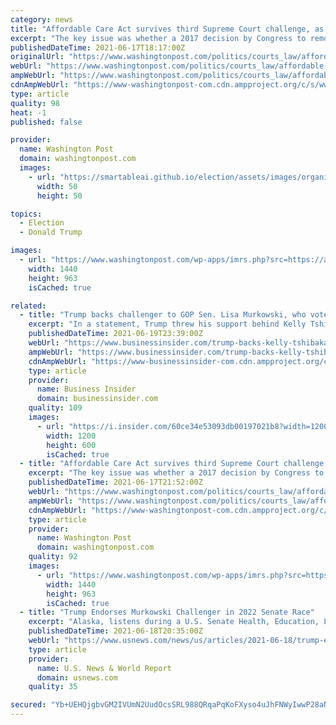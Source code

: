 ```yaml
---
category: news
title: "Affordable Care Act survives third Supreme Court challenge, as case from Trump administration and GOP-led states is rejected"
excerpt: "The key issue was whether a 2017 decision by Congress to remove the penalty for not buying health insurance — the so-called individual mandate — meant that the law was unconstitutional and should be wiped from the books."
publishedDateTime: 2021-06-17T18:17:00Z
originalUrl: "https://www.washingtonpost.com/politics/courts_law/affordable-care-act-survives-third-supreme-court-challenge-as-case-from-trump-administration-and-gop-led-states-is-rejected/2021/06/17/1d800dce-cf6f-11eb-8cd2-4e95230cfac2_story.html"
webUrl: "https://www.washingtonpost.com/politics/courts_law/affordable-care-act-survives-third-supreme-court-challenge-as-case-from-trump-administration-and-gop-led-states-is-rejected/2021/06/17/1d800dce-cf6f-11eb-8cd2-4e95230cfac2_story.html"
ampWebUrl: "https://www.washingtonpost.com/politics/courts_law/affordable-care-act-survives-third-supreme-court-challenge-as-case-from-trump-administration-and-gop-led-states-is-rejected/2021/06/17/1d800dce-cf6f-11eb-8cd2-4e95230cfac2_story.html?outputType=amp"
cdnAmpWebUrl: "https://www-washingtonpost-com.cdn.ampproject.org/c/s/www.washingtonpost.com/politics/courts_law/affordable-care-act-survives-third-supreme-court-challenge-as-case-from-trump-administration-and-gop-led-states-is-rejected/2021/06/17/1d800dce-cf6f-11eb-8cd2-4e95230cfac2_story.html?outputType=amp"
type: article
quality: 98
heat: -1
published: false

provider:
  name: Washington Post
  domain: washingtonpost.com
  images:
    - url: "https://smartableai.github.io/election/assets/images/organizations/washingtonpost.com-50x50.jpg"
      width: 50
      height: 50

topics:
  - Election
  - Donald Trump

images:
  - url: "https://www.washingtonpost.com/wp-apps/imrs.php?src=https://arc-anglerfish-washpost-prod-washpost.s3.amazonaws.com/public/VWN5RNEX5YI6PAXE6EDW63LBKI.jpg&w=1440"
    width: 1440
    height: 963
    isCached: true

related:
  - title: "Trump backs challenger to GOP Sen. Lisa Murkowski, who voted to convict him in second impeachment trial"
    excerpt: "In a statement, Trump threw his support behind Kelly Tshibaka, the former state commissioner of administration, calling Murkowski \"bad for Alaska.\""
    publishedDateTime: 2021-06-19T23:39:00Z
    webUrl: "https://www.businessinsider.com/trump-backs-kelly-tshibaka-republican-challenger-lisa-murkowski-alaska-senate-2021-6"
    ampWebUrl: "https://www.businessinsider.com/trump-backs-kelly-tshibaka-republican-challenger-lisa-murkowski-alaska-senate-2021-6?amp"
    cdnAmpWebUrl: "https://www-businessinsider-com.cdn.ampproject.org/c/s/www.businessinsider.com/trump-backs-kelly-tshibaka-republican-challenger-lisa-murkowski-alaska-senate-2021-6?amp"
    type: article
    provider:
      name: Business Insider
      domain: businessinsider.com
    quality: 109
    images:
      - url: "https://i.insider.com/60ce34e53093db00197021b8?width=1200&format=jpeg"
        width: 1200
        height: 600
        isCached: true
  - title: "Affordable Care Act survives third Supreme Court challenge, as case from GOP-led states and endorsed by Trump administration is rejected"
    excerpt: "The key issue was whether a 2017 decision by Congress to remove the penalty for not buying health insurance — known as the individual mandate — meant the law was unconstitutional."
    publishedDateTime: 2021-06-17T21:52:00Z
    webUrl: "https://www.washingtonpost.com/politics/courts_law/affordable-care-act-survives-third-supreme-court-challenge-as-case-from-trump-administration-and-gop-led-states-is-rejected/2021/06/17/1d800dce-cf6f-11eb-8cd2-4e95230cfac2_story.html"
    ampWebUrl: "https://www.washingtonpost.com/politics/courts_law/affordable-care-act-survives-third-supreme-court-challenge-as-case-from-trump-administration-and-gop-led-states-is-rejected/2021/06/17/1d800dce-cf6f-11eb-8cd2-4e95230cfac2_story.html?outputType=amp"
    cdnAmpWebUrl: "https://www-washingtonpost-com.cdn.ampproject.org/c/s/www.washingtonpost.com/politics/courts_law/affordable-care-act-survives-third-supreme-court-challenge-as-case-from-trump-administration-and-gop-led-states-is-rejected/2021/06/17/1d800dce-cf6f-11eb-8cd2-4e95230cfac2_story.html?outputType=amp"
    type: article
    provider:
      name: Washington Post
      domain: washingtonpost.com
    quality: 92
    images:
      - url: "https://www.washingtonpost.com/wp-apps/imrs.php?src=https://arc-anglerfish-washpost-prod-washpost.s3.amazonaws.com/public/VWN5RNEX5YI6PAXE6EDW63LBKI.jpg&w=1440"
        width: 1440
        height: 963
        isCached: true
  - title: "Trump Endorses Murkowski Challenger in 2022 Senate Race"
    excerpt: "Alaska, listens during a U.S. Senate Health, Education, Labor and Pensions Committee hearing in Washington, U.S., March 18, 2021. Susan Walsh/Pool via REUTERS/File Photo Reuters WASHINGTON (Reuters) - Former President Donald Trump on Friday endorsed Republican challenger Kelly Tshibaka against Senator Lisa Murkwoski,"
    publishedDateTime: 2021-06-18T20:35:00Z
    webUrl: "https://www.usnews.com/news/us/articles/2021-06-18/trump-endorses-murkowski-challenger-in-2022-senate-race"
    type: article
    provider:
      name: U.S. News & World Report
      domain: usnews.com
    quality: 35

secured: "Yb+UEHQjgbvGM2IVUmN2UudOcsSRL988QRqaPqKoFXyso4uJhFNWyIwwP28aNdA7PlkonwrP/Aj5QPjQrdTE7UZ9Hgf6/RHELdxG/Gy/GDa+tiU5HazUHL+vjR8+MXAPLWznskm0Kq33eV+ASZi3Mp9/61/N9yCYxnjkbN3aNjlyBMNOsHdspw+/b+ri/x5ZQdD5NgkNy6rR/0kJjlbfeRpXv805rXzMIsxs/nEcpDnreotgYYnS4TuS2nqAvjQn8XD6XtxesUi5J8Xou6GldIC7sN/TYSJo3dm/DbQiEQX3g9lBdCHY3IRr0xs160FPoVfe1+sXjY0zxGF8rRRIxSHlf+SeNTWcGmJRZ+gqv1Q=;yHmFQkvsS99cj0tXt8sgRA=="
---
```



